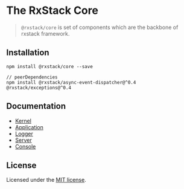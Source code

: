 # The RxStack Core

> `@rxstack/core` is set of components which are the backbone of rxstack framework.

## Installation

```
npm install @rxstack/core --save

// peerDependencies
npm install @rxstack/async-event-dispatcher@^0.4 @rxstack/exceptions@^0.4
```

## Documentation

* [Kernel](docs/kernel.md)
* [Application](docs/application.md)
* [Logger](docs/logger.md)
* [Server](docs/server.md)
* [Console](docs/console.md)

## License

Licensed under the [MIT license](../../LICENSE).



 
